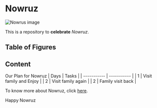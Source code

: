 # Nowruz

![Nowrus image](https://upload.wikimedia.org/wikipedia/commons/5/59/White_house_haft_seen.jpg)

This is a repository to **celebrate** _Nowruz_.


## Table of Figures

## Content


Our Plan for Nowruz
| Days      | Tasks |
| ----------- | ----------- |
| 1      | Visit family and Enjoy      |
| 2   | Visit family again        |
| 2   | Family visit back      |


To know more about Nowruz, click [here](https://fa.wikipedia.org/wiki/%D9%86%D9%88%D8%B1%D9%88%D8%B2).


Happy Nowruz
